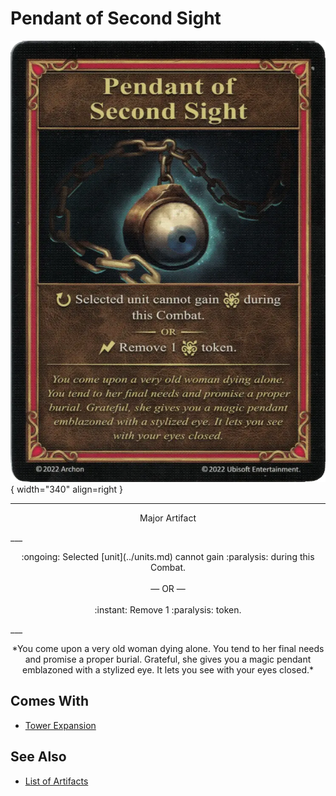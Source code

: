 # Pendant of Second Sight

![Pendant of Second Sight](../assets/artifacts_major-pendant_of_second_sight.webp){ width="340" align=right }
___
<p style="text-align: center;" markdown>Major Artifact</p>
___
<p style="text-align: center;" markdown>:ongoing: Selected [unit](../units.md) cannot gain :paralysis: during this Combat.<br><br>— OR —<br><br>:instant: Remove 1 :paralysis: token.</p>
___
<p style="text-align: center;" markdown>*You come upon a very old woman dying alone. You tend to her final needs and promise a proper burial. Grateful, she gives you a magic pendant emblazoned with a stylized eye. It lets you see with your eyes closed.*</p>


## Comes With

- [Tower Expansion](../content.md)


## See Also

- [List of Artifacts](../artifacts.md)
